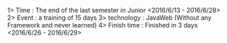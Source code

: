 1> Time  : The end of the last semester in Junior <2016/6/13 - 2016/6/28>
2> Event : a training of 15 days 
3> technology  : JavaWeb (Without any Framework and never learned)
4> Finish time : Finished in 3 days <2016/6/26 - 2016/6/29>
